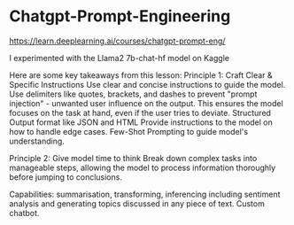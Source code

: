 # Chatgpt-Prompt-Engineering
https://learn.deeplearning.ai/courses/chatgpt-prompt-eng/

I experimented with the Llama2 7b-chat-hf model on Kaggle

Here are some key takeaways from this lesson:
Principle 1: Craft Clear & Specific Instructions
Use clear and concise instructions to guide the model.
Use delimiters like quotes, brackets, and dashes to prevent "prompt injection" - unwanted user influence on the output. This ensures the model focuses on the task at hand, even if the user tries to deviate.
Structured Output format like JSON and HTML
Provide instructions to the model on how to handle edge cases.
Few-Shot Prompting to guide model's understanding.

Principle 2: Give model time to think
Break down complex tasks into manageable steps, allowing the model to process information thoroughly before jumping to conclusions.

Capabilities: summarisation, transforming, inferencing including sentiment analysis and generating topics discussed in any piece of text.
Custom chatbot.
